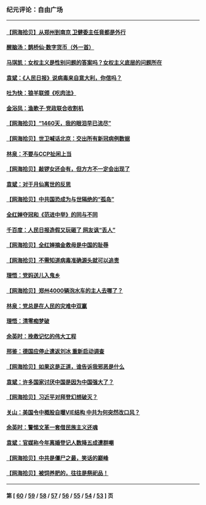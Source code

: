 ### 纪元评论：自由广场
---
#### [【网海拾贝】从郑州到南京 卫健委主任竟都是外行](../../pages/nsc993/n13165504.md) 
#### [醒脑汤：鹊桥仙·数字货币（外一首）](../../pages/nsc993/n13165652.md) 
#### [马琪凯：女权主义是性别问题的答案吗？女权主义底层的问题所在](../../pages/nsc993/n13165599.md) 
#### [袁斌：《人民日报》说病毒来自意大利，你信吗？](../../pages/nsc993/n13163255.md) 
#### [吐为快：狼羊联颁《吃肉法》](../../pages/nsc993/n13163403.md) 
#### [金浴凤：渔歌子·党政联合收割机](../../pages/nsc993/n13163400.md) 
#### [【网海拾贝】“1460天，我的眼泪早已流尽”](../../pages/nsc993/n13162635.md) 
#### [【网海拾贝】世卫喊话北京：交出所有新冠病例数据](../../pages/nsc993/n13161920.md) 
#### [林泉：不要与CCP扯闲上当](../../pages/nsc993/n13161954.md) 
#### [【网海拾贝】敲锣女还会有，但方方不一定会出现了](../../pages/nsc993/n13159819.md) 
#### [袁斌：对于月仙离世的反思](../../pages/nsc993/n13157072.md) 
#### [【网海拾贝】中共国恐成为与世隔绝的“孤岛”](../../pages/nsc993/n13157270.md) 
#### [全红婵夺冠和《范进中举》的同与不同](../../pages/nsc993/n13157558.md) 
#### [千百度：人民日报造假又玩砸了 网友讽“丢人”](../../pages/nsc993/n13157120.md) 
#### [【网海拾贝】全红婵摘金救母是中国的耻辱](../../pages/nsc993/n13154466.md) 
#### [【网海拾贝】不需知道病毒准确源头就可以追责](../../pages/nsc993/n13151895.md) 
#### [理悟：党妈送儿入鬼乡](../../pages/nsc993/n13150749.md) 
#### [【网海拾贝】郑州4000辆泡水车的主人去哪了？](../../pages/nsc993/n13149792.md) 
#### [林泉：党总是在人民的灾难中双赢](../../pages/nsc993/n13149232.md) 
#### [理悟：清零痴梦破](../../pages/nsc993/n13149216.md) 
#### [余英时：挽救记忆的伟大工程](../../pages/nsc993/n13148828.md) 
#### [邢鉴：德国应停止遣返刘冰 重新启动调查](../../pages/nsc993/n13148274.md) 
#### [【网海拾贝】如果这是正道，谁告诉我邪恶是什么](../../pages/nsc993/n13147092.md) 
#### [袁斌：许多国家讨厌中国是因为中国强大了？](../../pages/nsc993/n13147558.md) 
#### [【网海拾贝】习近平对拜登幻想破灭？](../../pages/nsc993/n13145171.md) 
#### [关山：美国令中概股自曝VIE结构 中共为何突然改口风？](../../pages/nsc993/n13144903.md) 
#### [余英时：警惕文革一套借民族主义还魂](../../pages/nsc993/n13145214.md) 
#### [袁斌：官媒称今年离婚登记人数降五成遭群嘲](../../pages/nsc993/n13144883.md) 
#### [【网海拾贝】中共是僵尸之最，笑话的巅峰](../../pages/nsc993/n13143217.md) 
#### [【网海拾贝】被饲养肥的，往往是祭祀品！](../../pages/nsc993/n13140755.md) 

---
#### 第 [ [60](./60.md) / [59](./59.md) / [58](./58.md) / [57](./57.md) / [56](./56.md) / [55](./55.md) / [54](./54.md) / [53](./53.md) ] 页
